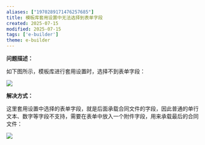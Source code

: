 ```yaml
---
aliases: ["1970289171476257685"]
title: 模板库套用设置中无法选择到表单字段
created: 2025-07-15
modified: 2025-07-15
tags: ['e-builder']
theme: e-builder
---
```


**问题描述：**

如下图所示，模板库进行套用设置时，选择不到表单字段：

![](82142b7f3ac6e0501ebdf115978a311c.jpg)

**解决方式：**

这里套用设置中选择的表单字段，就是后面承载合同文件的字段，因此普通的单行文本、数字等字段不支持，需要在表单中放入一个附件字段，用来承载最后的合同文件：

![](b85973f8b36b8e4f1ee873aa56d357b5.jpg)